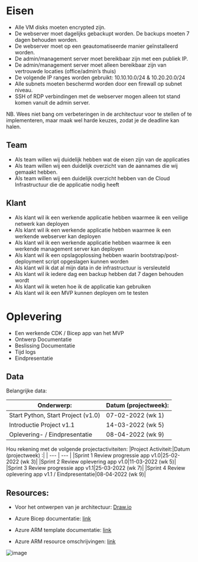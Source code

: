 # Eisen

- Alle VM disks moeten encrypted zijn.
- De webserver moet dagelijks gebackupt worden. De backups moeten 7 dagen behouden worden.
- De webserver moet op een geautomatiseerde manier geïnstalleerd worden.
- De admin/management server moet bereikbaar zijn met een publiek IP.
- De admin/management server moet alleen bereikbaar zijn van vertrouwde locaties (office/admin’s thuis)
- De volgende IP ranges worden gebruikt: 10.10.10.0/24 & 10.20.20.0/24
- Alle subnets moeten beschermd worden door een firewall op subnet niveau.
- SSH of RDP verbindingen met de webserver mogen alleen tot stand komen vanuit de admin server.

NB. Wees niet bang om verbeteringen in de architectuur voor te stellen of te implementeren, maar maak wel harde keuzes, zodat je de deadline kan halen.

## Team
- Als team willen wij duidelijk hebben wat de eisen zijn van de applicaties
- Als team willen wij een duidelijk overzicht van de aannames die wij gemaakt hebben.
- Als team willen wij een duidelijk overzicht hebben van de Cloud Infrastructuur die de applicatie nodig heeft

## Klant
- Als klant wil ik een werkende applicatie hebben waarmee ik een veilige netwerk kan deployen
- Als klant wil ik een werkende applicatie hebben waarmee ik een werkende webserver kan deployen
- Als klant wil ik een werkende applicatie hebben waarmee ik een werkende management server kan deployen
- Als klant wil ik een opslagoplossing hebben waarin bootstrap/post-deployment script opgeslagen kunnen worden
- Als klant wil ik dat al mijn data in de infrastructuur is versleuteld
- Als klant wil ik iedere dag een backup hebben dat 7 dagen behouden wordt
- Als klant wil ik weten hoe ik de applicatie kan gebruiken
- Als klant wil ik een MVP kunnen deployen om te testen

# Oplevering

- Een werkende CDK / Bicep app van het MVP
- Ontwerp Documentatie
- Beslissing Documentatie
- Tijd logs
- Eindpresentatie

## Data

Belangrijke data:

|  Onderwerp:  | Datum (projectweek):  |
| --- | --- |
|Start Python, Start Project (v1.0)|07-02-2022 (wk 1)|
|Introductie Project v1.1|14-03-2022 (wk 5)|
|Oplevering- / Eindpresentatie|08-04-2022 (wk 9)|



Hou rekening met de volgende projectactiviteiten:
|Project Activiteit:|Datum (projectweek) :|
| --- | --- |
|Sprint 1 Review progressie app v1.0|25-02-2022 (wk 3)|
|Sprint 2 Review oplevering app v1.0|11-03-2022 (wk 5)|
|Sprint 3 Review progressie app v1.1|25-03-2022 (wk 7)|
|Sprint 4 Review oplevering app v1.1 / Eindpresentatie|08-04-2022 (wk 9)|

## Resources:

- Voor het ontwerpen van je architectuur: [Draw.io](https://draw.io)

- Azure Bicep documentatie: [link](https://docs.microsoft.com/nl-nl/azure/azure-resource-manager/bicep/)

- Azure ARM template documentatie: [link](https://docs.microsoft.com/nl-nl/azure/azure-resource-manager/templates/)

- Azure ARM resource omschrijvingen: [link](https://docs.microsoft.com/en-us/azure/templates/)



![image](../00_includes/PRJ/AzureOntwerp.png)